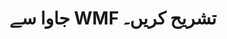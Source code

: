 ---
############################# Static ############################
layout: "auto-gen-annotation"

############################# Head ############################
head_title: "C# میں Java WMF تشریح API تشریح"
head_description: "جاوا API WMF، تصاویر، ڈرائنگ اور دستاویز کی فائل فارمیٹس سے مشہور تشریحی اقسام بنانے اور تشریح کرنے کے لیے۔"

############################# Header ############################
title: "جاوا سے WMF تشریح کریں۔"
description: ""
bg_image: "https://cms.admin.containerize.com/templates/aspose/App_Themes/V3/images/bg/header1.png"
bg_overlay: false
button:
    enable: true
    icon: "fas fa-arrow-down"
    label: "مفت ٹرائل ڈاؤن لوڈ کریں۔"
    link: "https://downloads.groupdocs.com/annotation/java"

############################# About ############################
about:
    enable: true
    title: "جاوا API کے لیے GroupDocs.Annotation کے بارے میں"
    content: |
        GroupDocs.Annotation for Java API ایک لائبریری ہے جو آپ کو PDF، Word اور Mac، Windows یا Ubuntu پر دیگر دستاویزات میں تشریحات شامل کرنے کی اجازت دیتی ہے۔ [GroupDocs.Annotation for Java](/annotation/java) تصاویر اور دیگر دستاویزات سے تشریحات بنانے، شامل کرنے، ترمیم کرنے، حذف کرنے، نکالنے اور برآمد کرنے کے لیے جامع تعاون کے ساتھ تشریحات کے انتظام کے لیے ایک مقامی Java API ہے۔ معاون دستاویز کے فارمیٹس کی مکمل فہرست جو آپ اس [صفحہ] (https://docs.groupdocs.com/annotation/java/supported-document-formats/) پر دیکھ سکتے ہیں۔
        یہ لائبریری آپ کو نہ صرف WMF دستاویز کے ساتھ کام کرنے کی اجازت دیتی ہے بلکہ بہت سی دوسری قسم کی دستاویزات جیسے Word, Excel, PowerPoint, Outlook ای میلز, Visio, Adobe, OpenDocument, OpenOffice, Photoshop, AutoCad اور بہت سے دوسرے کے ساتھ بھی کام کرنے کی اجازت دیتی ہے۔
        جاوا API کے لیے GroupDocs.Annotation آپ کو نئے نوٹ بنانے اور شامل کرنے، تشریحات میں ترمیم کرنے، تبصرے، تشریحات نکالنے اور انہیں دستاویزات سے ہٹانے کی اجازت دیتا ہے۔ لائبریری 13 مختلف تشریحی اقسام کو سپورٹ کرتی ہے، بشمول ٹیکسٹ، پولی لائن، ایریا، انڈر لائن، پوائنٹ، واٹر مارک، ایرو، ایلیپس، ٹیکسٹ ریپلیسمنٹ، فاصلہ، ٹیکسٹ فیلڈ، پی ڈی ایف میں ریسورس ریڈیکشن، ایچ ٹی ایم ایل، مائیکروسافٹ ورڈ دستاویزات، اسپریڈ شیٹس، ڈایاگرام، پریزنٹیشنز، ڈرائنگ، تصاویر اور بہت سے دوسرے فائل فارمیٹس۔
        مثال (براہ کرم نیچے دیکھیں) WMF دستاویز کے ساتھ کام کرنے کو ظاہر کرتی ہے، اس مثال میں آپ گروپ ڈاکس کے ساتھ کام کرنے کے اہم مراحل دیکھ سکتے ہیں۔ تشریح: ایک لائسنس ترتیب دیں، وہ دستاویز کھولیں جس کے ساتھ آپ کام کرنا چاہتے ہیں، ایک تخلیق تشریح، آپ کی ضروریات کے مطابق تشریحی خصوصیات کو سیٹ کرنے کے لیے ڈیٹا آبجیکٹ کو شامل کرنا اور نتیجہ کو مطلوبہ جگہ پر محفوظ کرنا۔ اس کے علاوہ آپ ہمارے گیتھب [صفحہ](https://github.com/groupdocs-annotation/GroupDocs.Annotation-for-Java) پر یا ہماری پروڈکٹ [دستاویزات](https: //docs.groupdocs.com/annotation/java/getting-started/)۔

############################# Steps ############################
howTo_Add:
steps_Add:
    enable: true
    title_left: "جاوا میں WMF میں تشریحات شامل کرنے کے اقدامات"
    content_left: |
        [GroupDocs.Annotation](/annotation/java/) جاوا ڈویلپرز کے لیے کسی بھی جاوا پر مبنی ایپلی کیشن میں WMF فائلوں میں مختلف تشریحی اقسام کو شامل کرنا آسان بناتا ہے چند آسان مراحل کو لاگو کرکے۔
        *   تبصرہ اور تاریخ کے ساتھ جوابی اشیاء بنائیں۔
        *   ایریا اینوٹیشن آبجیکٹ بنائیں، ایریا کے آپشن سیٹ کریں اور جوابات شامل کریں۔
        *   Annotator آبجیکٹ بنائیں اور علاقے کی تشریح شامل کریں۔
        *   آؤٹ پٹ فائل کو محفوظ کریں۔
    title_right: "سسٹم کے تقاضے"
    content_right: |
        GroupDocs.Annotation for Java APIs تمام بڑے پلیٹ فارمز اور آپریٹنگ سسٹمز پر تعاون یافتہ ہیں۔ ذیل کے کوڈ پر عمل کرنے سے پہلے، براہ کرم یقینی بنائیں کہ آپ کے سسٹم پر درج ذیل شرائط انسٹال ہیں۔
        *   آپریٹنگ سسٹمز: مائیکروسافٹ ونڈوز، لینکس، میک او ایس
        *   ترقیاتی ماحول: نیٹ بینز، انٹیلیج آئیڈیا، ایکلیپس وغیرہ
        *   Java Runtime Environment: Java 7 (1.7) اور اس سے اوپر
        *   جاوا کے لیے GroupDocs.Annotation کا تازہ ترین ورژن [GroupDocs Artifact Repository](https://repository.groupdocs.com/webapp/#/artifacts/browse/tree/General/repo/com/groupdocs/groupdocs-annotation) سے حاصل کریں۔

############################# Preview ############################
preview_Add:
    enable: true
    title: تشریح کا پیش نظارہ اور کوڈ کا نمونہ
    content: |
        ![Annotation preview image](https://docs.groupdocs.com/annotation/java/images/add-area-annotation.png)
    code: |
        ```java
        // Create an instance of Reply class and add comments
        Reply firstReply = new Reply();
        firstReply.setComment("First comment");
        firstReply.setRepliedOn(Calendar.getInstance().getTime());
        
        Reply secondReply = new Reply();
        secondReply.setComment("Second comment");
        secondReply.setRepliedOn(Calendar.getInstance().getTime());
        
        List<Reply> replies = new ArrayList<Reply>();
        replies.add(firstReply);
        replies.add(secondReply);
        
        // Create an instance of AreaAnnotation class and set options
        AreaAnnotation area = new AreaAnnotation();
        area.setBackgroundColor(65535);
        area.setBox(new Rectangle(100, 100, 100, 100));
        area.setCreatedOn(Calendar.getInstance().getTime());
        area.setMessage("This is area annotation");
        area.setOpacity(0.7);
        area.setPageNumber(0);
        area.setPenColor(65535);
        area.setPenStyle(PenStyle.Dot);
        area.setPenWidth((byte) 3);
        area.setReplies(replies);
        
        // Create an instance of Annotator class
        Annotator annotator = new Annotator("input.bmp");
        
        // Add annotation
        annotator.add(area);
        
        // Save to file
        annotator.save("output.bmp");
        annotator.dispose();
        ```

############################# Steps ############################
howTo_Remove:
steps_Remove:
    enable: true
    title_left: "جاوا میں WMF سے تشریحات کو ہٹانے کے اقدامات"
    content_left: |
        [GroupDocs.Annotation](/annotation/java/) جاوا ڈویلپرز کے لیے کسی بھی جاوا پر مبنی ایپلیکیشن کے اندر سے WMF فائلوں سے تشریحی تفصیلات کو ہٹانا آسان بناتا ہے چند آسان اقدامات کو لاگو کرکے۔
        *   تبصرہ اور تاریخ کے ساتھ جوابی اشیاء بنائیں۔
        *   SaveOptions آبجیکٹ کو فوری بنائیں اور AnnotationTypes = AnnotationType.None سیٹ کریں۔
        *   نتیجہ خیز دستاویز کے راستے یا ندی اور SaveOptions آبجیکٹ کے ساتھ سیو میتھڈ کو کال کریں۔

############################# Preview ############################
preview_Remove:
    enable: true
    code: |
        ```java
        // Create an instance of Annotator class 
        Annotator annotator = new Annotator("C://input.bmp");

        // Remove annotation by set type None 
        SaveOptions saveOptions = new SaveOptions();
        saveOptions.setAnnotationTypes(AnnotationType.None);

        // Save annotation to output file
        annotator.save("C://output.bmp", saveOptions);
        annotator.dispose();
        ```

############################# Steps ############################
howTo_Edit:
steps_Edit:
    enable: true
    title_left: "جاوا میں WMF سے تشریحات میں ترمیم کرنے کے مراحل"
    content_left: |
        [GroupDocs.Annotation](/annotation/java/) جاوا ڈویلپرز کے لیے کسی بھی جاوا پر مبنی ایپلیکیشن کے اندر WMF فائلوں سے مختلف تشریحی خصوصیات کو اپ ڈیٹ کرنا آسان بناتا ہے چند آسان اقدامات کو لاگو کرکے۔
        *   Instantiate Annotator آبجیکٹ ان پٹ دستاویز کے راستے کے ساتھ یا سٹریم کے ساتھ Instantiated LoadOptions کے ساتھ ImportAnnotations = true۔
        *   کچھ AnnotationBase نفاذ بنائیں اور موجود تشریح کی Id سیٹ کریں (اگر اس Id کے ساتھ تشریح نہیں ملی تو کچھ بھی تبدیل نہیں کیا جائے گا) یا تشریحات کی پاتھ لسٹ (تمام موجود تشریحات کو ہٹا دیا جائے گا)۔
        *   منظور شدہ تشریحات کے ساتھ Annotator آبجیکٹ کے اپ ڈیٹ کا طریقہ۔
        *   نتیجہ خیز دستاویز کے راستے یا ندی اور SaveOptions آبجیکٹ کے ساتھ سیو میتھڈ کو کال کریں۔

############################# Preview ############################
preview_Edit:
    enable: true
    code: |
        ```java
        String outputPath = "UpdateAnnotation.bmp";

        // Create an instance of Annotator class
        Annotator annotator = new Annotator("input.bmp");
        
        // Create an instance of Reply class for first example and add comments
        Reply reply1 = new Reply();
        reply1.setComment("Original first comment");
        reply1.setRepliedOn(Calendar.getInstance().getTime());
        
        Reply reply2 = new Reply();
        reply2.setComment("Original second comment");
        reply2.setRepliedOn(Calendar.getInstance().getTime());
        
        java.util.List replies = new ArrayList();
        replies.add(reply1);
        replies.add(reply2);
        
        // Create an instance of AreaAnnotation class and set options
        AreaAnnotation original = new AreaAnnotation();
        original.setId(1);
        original.setBackgroundColor(65535);
        original.setBox(new Rectangle(100, 100, 100, 100));
        original.setCreatedOn(Calendar.getInstance().getTime());
        original.setMessage("This is original annotation");
        original.setReplies(replies);
        
        // Add original annotation
        annotator.add(original);
        annotator.save(outputPath);
        annotator.dispose();
        
        LoadOptions loadOptions = new LoadOptions();
        
        // Open annotated document
        Annotator annotator1 = new Annotator(outputPath, loadOptions);
        
        // Create an instance of Reply class for update first example
        Reply reply3 = new Reply();
        reply3.setComment("Updated first comment");
        reply3.setRepliedOn(Calendar.getInstance().getTime());
        
        Reply reply4 = new Reply();
        reply4.setComment("Updated second comment");
        reply4.setRepliedOn(Calendar.getInstance().getTime());
        
        java.util.List replies1 = new ArrayList();
        replies1.add(reply3);
        replies1.add(reply4);

        // Suggest we want change some properties of existed annotation
        AreaAnnotation updated = new AreaAnnotation();
        updated.setId(1);
        updated.setBackgroundColor(255);
        updated.setBox(new Rectangle(0, 0, 50, 200));
        updated.setCreatedOn(Calendar.getInstance().getTime());
        updated.setMessage("This is updated annotation");
        updated.setReplies(replies1);
        
        // Update and save annotation
        annotator1.update(updated);
        annotator1.save(outputPath);
        annotator1.dispose();
        ```

############################# Steps ############################
howTo_Extract:
steps_Extract:
    enable: true
    title_left: "جاوا میں WMF سے تشریحات نکالنے کے مراحل"
    content_left: |
        [GroupDocs.Annotation](/annotation/java/) جاوا ڈویلپرز کے لیے کچھ آسان اقدامات کو لاگو کرکے کسی بھی جاوا پر مبنی ایپلیکیشن کے اندر دستاویزات کی تشریح اور WMF فائلوں سے تشریحی معلومات نکالنا آسان بناتا ہے۔
        *   تبصرہ اور تاریخ کے ساتھ جوابی اشیاء بنائیں۔
        *   Instantiate LoadOptions آبجیکٹ اور SetImportAnnotations کو حقیقی دلیل کے ساتھ کال کریں۔
        *   قسم کی فہرست کے ساتھ متغیر کی وضاحت کریں۔
        *   حاصل کرنے کا طریقہ کال کریں اور نتیجہ اوپر متغیر پر لوٹائیں۔

############################# Preview ############################
preview_Extract:
    enable: true
    code: |
        ```java
        // For using this example input file ("annotated.bmp") must be with annotations
        LoadOptions loadOptions = new LoadOptions();
        
        // Create an instance of Annotator class and get annotations
        final Annotator annotator = new Annotator("annotated.bmp", loadOptions);
        List annotations = annotator.get();
        ```

############################# Demos ############################
demos:
    enable: true
    title: "دستاویزات اور تصاویر میں تشریحات شامل کرنے، ہٹانے، ترمیم کرنے، نکالنے کے لیے لائیو ڈیمو"
    content: |
        ابھی [GroupDocs.Annotation Live Demos](https://products.groupdocs.app/annotation/family) ویب سائٹ پر جا کر WMF فائل میں تشریحات شامل کریں، ہٹائیں، ترمیم کریں اور نکالیں۔ لائیو ڈیمو کے درج ذیل فوائد ہیں۔

############################# About Formats ############################
about_formats:
    enable: true
    format:
        # format loop
        - icon: "far fa-file-wmf"
          title: "WMF فائل فارمیٹ کے بارے میں"
          content: |
            ڈبلیو ایم ایف ایکسٹینشن والی فائلیں ویکٹر کے ساتھ ساتھ بٹ میپ فارمیٹ امیجز ڈیٹا کو اسٹور کرنے کے لیے مائیکروسافٹ ونڈوز میٹا فائل (WMF) کی نمائندگی کرتی ہیں۔ زیادہ درست ہونے کے لیے، WMF کا تعلق گرافکس فائل فارمیٹس کے ویکٹر فائل فارمیٹ کے زمرے سے ہے جو ڈیوائس سے آزاد ہے۔ ونڈوز گرافیکل ڈیوائس انٹرفیس (GDI) اسکرین پر تصویر دکھانے کے لیے WMF فائل میں محفوظ کردہ فنکشنز کا استعمال کرتا ہے۔ WMF کا ایک مزید بڑھا ہوا ورژن، جسے Enhanced Meta Files (EMF) کہا جاتا ہے، بعد میں شائع کیا گیا جو فارمیٹ کو مزید خصوصیت سے بھرپور بناتا ہے۔ عملی طور پر، WMF SVG سے ملتے جلتے ہیں۔

          link: "https://docs.fileformat.com/image/wmf/"

############################# More Formats ############################
more_formats:
    enable: true
    title: "دوسرے مشہور دستاویزی فارمیٹس کے ساتھ کام کرنا"
    content: |
        ذیل میں بیان کردہ کچھ مشہور فائل فارمیٹس سے تشریحی خصوصیات کو اپ ڈیٹ کریں۔
    format:
        # format loop
        - name: "Annotate PDF document"
          link: "https://products.groupdocs.com/annotation/java/pdf/"
          description: "Adobe Portable Document Format"

        # format loop
        - name: "Annotate DOC document"
          link: "https://products.groupdocs.com/annotation/java/doc/"
          description: "Microsoft Word Document"

        # format loop
        - name: "Annotate DOCM document"
          link: "https://products.groupdocs.com/annotation/java/docm/"
          description: "Microsoft Word Macro-Enabled Document"

        # format loop
        - name: "Annotate DOCX document"
          link: "https://products.groupdocs.com/annotation/java/docx/"
          description: "Microsoft Word Open XML Document"

        # format loop
        - name: "Annotate DOT document"
          link: "https://products.groupdocs.com/annotation/java/dot/"
          description: "Microsoft Word Document Template"

        # format loop
        - name: "Annotate DOTX document"
          link: "https://products.groupdocs.com/annotation/java/dotx/"
          description: "Word Open XML Document Template"

        # format loop
        - name: "Annotate RTF document"
          link: "https://products.groupdocs.com/annotation/java/rtf/"
          description: "Rich Text Document"

        # format loop
        - name: "Annotate ODT document"
          link: "https://products.groupdocs.com/annotation/java/odt/"
          description: "Open Document Text"

        # format loop
        - name: "Annotate XLS document"
          link: "https://products.groupdocs.com/annotation/java/xls/"
          description: "Microsoft Excel Binary File Format"

        # format loop
        - name: "Annotate XLSX document"
          link: "https://products.groupdocs.com/annotation/java/xlsx/"
          description: "Microsoft Excel Open XML Spreadsheet"

        # format loop
        - name: "Annotate XLSM document"
          link: "https://products.groupdocs.com/annotation/java/xlsm/"
          description: "Microsoft Excel Macro-Enabled Spreadsheet"

        # format loop
        - name: "Annotate XLSB document"
          link: "https://products.groupdocs.com/annotation/java/xlsb/"
          description: "Microsoft Excel Binary Worksheet"

        # format loop
        - name: "Annotate ODS document"
          link: "https://products.groupdocs.com/annotation/java/ods/"
          description: "Open Document Spreadsheet"

        # format loop
        - name: "Annotate PPT document"
          link: "https://products.groupdocs.com/annotation/java/ppt/"
          description: "PowerPoint Presentation"

        # format loop
        - name: "Annotate PPTX document"
          link: "https://products.groupdocs.com/annotation/java/pptx/"
          description: "PowerPoint Open XML Presentation"

        # format loop
        - name: "Annotate PPSX document"
          link: "https://products.groupdocs.com/annotation/java/ppsx/"
          description: "PowerPoint Open XML Slide Show"

        # format loop
        - name: "Annotate POTM document"
          link: "https://products.groupdocs.com/annotation/java/potm/"
          description: "Microsoft PowerPoint Template"

        # format loop
        - name: "Annotate PPTM document"
          link: "https://products.groupdocs.com/annotation/java/pptm/"
          description: "Microsoft PowerPoint Presentation"

        # format loop
        - name: "Annotate PPS document"
          link: "https://products.groupdocs.com/annotation/java/pps/"
          description: "Microsoft PowerPoint 97-2003 Slide Show"

        # format loop
        - name: "Annotate ODP document"
          link: "https://products.groupdocs.com/annotation/java/odp/"
          description: "OpenDocument Presentation"

        # format loop
        - name: "Annotate HTML document"
          link: "https://products.groupdocs.com/annotation/java/html/"
          description: "HyperText Markup Language"

        # format loop
        - name: "Annotate TIFF document"
          link: "https://products.groupdocs.com/annotation/java/tiff/"
          description: "Tagged Image File Format"

        # format loop
        - name: "Annotate JPEG document"
          link: "https://products.groupdocs.com/annotation/java/jpeg/"
          description: "JPEG Image"

        # format loop
        - name: "Annotate PNG document"
          link: "https://products.groupdocs.com/annotation/java/png/"
          description: "Portable Network Graphic"

        # format loop
        - name: "Annotate EML document"
          link: "https://products.groupdocs.com/annotation/java/eml/"
          description: "E-mail Message"

        # format loop
        - name: "Annotate MSG document"
          link: "https://products.groupdocs.com/annotation/java/msg/"
          description: "Microsoft Outlook E-mail Message"

        # format loop
        - name: "Annotate VSD document"
          link: "https://products.groupdocs.com/annotation/java/vsd/"
          description: "Microsoft Visio 2003-2010 Drawing"

        # format loop
        - name: "Annotate VSDX document"
          link: "https://products.groupdocs.com/annotation/java/vsdx/"
          description: "Microsoft Visio Drawing"

        # format loop
        - name: "Annotate VSS document"
          link: "https://products.groupdocs.com/annotation/java/vss/"
          description: "Microsoft Visio 2003-2010 Stencil"

        # format loop
        - name: "Annotate VST document"
          link: "https://products.groupdocs.com/annotation/java/vst/"
          description: "Microsoft Visio 2013 Stencil"

        # format loop
        - name: "Annotate DWG document"
          link: "https://products.groupdocs.com/annotation/java/dwg/"
          description: "Autodesk Design Data Formats"

        # format loop
        - name: "Annotate DXF document"
          link: "https://products.groupdocs.com/annotation/java/dxf/"
          description: "AutoCAD Drawing Interchange"

        # format loop
        - name: "Annotate DCM document"
          link: "https://products.groupdocs.com/annotation/java/dcm/"
          description: "Digital Imaging and Communications in Medicine"

        # format loop
        - name: "Annotate WMF document"
          link: "https://products.groupdocs.com/annotation/java/wmf/"
          description: "Windows Metafile"

        # format loop
        - name: "Annotate EMF document"
          link: "https://products.groupdocs.com/annotation/java/emf/"
          description: "Enhanced Metafile Format"


############################# Back to top ###############################
back_to_top:
    enable: true
---